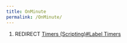 ```yaml
---
title: OnMinute
permalink: /OnMinute/
---
```


1.  REDIRECT [Timers (Scripting)\#Label Timers](/Timers_(Scripting)#Label_Timers "wikilink")
